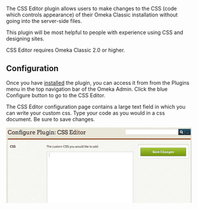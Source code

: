 The CSS Editor plugin allows users to make changes to the CSS (code which controls appearance) of their Omeka Classic installation without going into the server-side files.

This plugin will be most helpful to people with experience using CSS and designing sites.

CSS Editor requires Omeka Classic 2.0 or higher.

Configuration
---------------------------------------------------------------
Once you have [installed](../Admin/Adding_and_Managing_Plugins.md) the plugin, you can access it from from the Plugins menu in the top navigation bar of the Omeka Admin. Click the blue Configure button to go to the CSS Editor.

The CSS Editor configuration page contains a large text field in which you can write your custom css. Type your code as you would in a css document. Be sure to save changes.

![CSS editor](../doc_files/plugin_images/CSSE.png)
